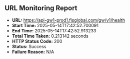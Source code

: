 ## URL Monitoring Report

- **URL:** https://api-gw1-prod1.fisglobal.com/gw/v1/health
- **Start Time:** 2025-05-14T17:42:52.700091
- **End Time:** 2025-05-14T17:42:52.913233
- **Total Time Taken:** 0.213142 seconds
- **HTTP Status Code:** 200
- **Status:** Success
- **Failure Reason:** N/A
